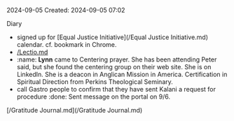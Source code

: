 2024-09-05
Created: 2024-09-05 07:02

Diary 
- signed up for [Equal Justice Initiative](/Equal Justice Initiative.md) calendar. cf. bookmark in Chrome.
- [/Lectio.md](/Lectio.md)
- :name: **Lynn** came to Centering prayer. She has been attending Peter said, but she found the centering group on their web site. She is on LinkedIn. She is a deacon in Anglican Mission in America. Certification in Spiritual Direction from Perkins Theological Seminary.
- call Gastro people to confirm that they have sent Kalani a request for procedure :done: Sent message on the portal on 9/6.

[/Gratitude Journal.md](/Gratitude Journal.md)

